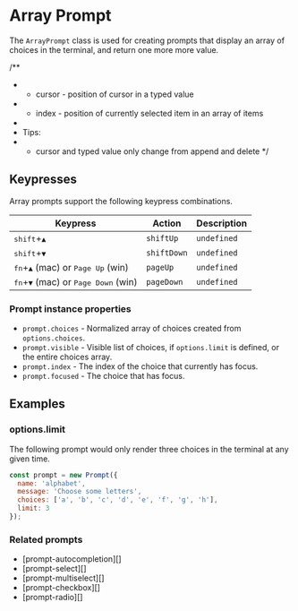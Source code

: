 # Array Prompt

The `ArrayPrompt` class is used for creating prompts that display an array of choices in the terminal, and return one more more value.

/**
 * - cursor - position of cursor in a typed value
 * - index - position of currently selected item in an array of items
 *
 * Tips:
 * - cursor and typed value only change from append and delete
 */

## Keypresses

Array prompts support the following keypress combinations.

| **Keypress** | **Action** | **Description** |
| --- | --- | --- |
| <kbd>shift</kbd>+<kbd>▲</kbd> | `shiftUp` | `undefined` | todo |
| <kbd>shift</kbd>+<kbd>▼</kbd> | `shiftDown` | `undefined` | todo |
| <kbd>fn</kbd>+<kbd>▲</kbd> (mac) or <kbd>Page Up</kbd> (win) | `pageUp` | `undefined` | todo |
| <kbd>fn</kbd>+<kbd>▼</kbd> (mac) or <kbd>Page Down</kbd> (win) | `pageDown` | `undefined` | todo |


### Prompt instance properties

- `prompt.choices` - Normalized array of choices created from `options.choices`.
- `prompt.visible` - Visible list of choices, if `options.limit` is defined, or the entire choices array.
- `prompt.index` - The index of the choice that currently has focus.
- `prompt.focused` - The choice that has focus.


## Examples

### options.limit

The following prompt would only render three choices in the terminal at any given time.

```js
const prompt = new Prompt({
  name: 'alphabet',
  message: 'Choose some letters',
  choices: ['a', 'b', 'c', 'd', 'e', 'f', 'g', 'h'],
  limit: 3
});
```

### Related prompts

- [prompt-autocompletion][]
- [prompt-select][]
- [prompt-multiselect][]
- [prompt-checkbox][]
- [prompt-radio][]
